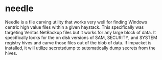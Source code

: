 # needle

Needle is a file carving utility that works very well for finding Windows centric high value files within a given haystack. This specifically was targeting Veritas NetBackup files but it works for any large block of data.
It specifically looks for the on disk versions of SAM, SECURITY, and SYSTEM registry hives and carve those files out of the blob of data. If impacket is installed, it will utilize secretsdump to sutomatically dump secrets from the hives. 
